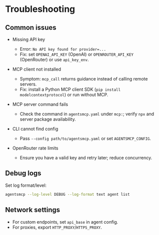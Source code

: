 # Troubleshooting

## Common issues

- Missing API key
  - Error: `No API key found for provider=...`
  - Fix: set `OPENAI_API_KEY` (OpenAI) or `OPENROUTER_API_KEY` (OpenRouter) or use `api_key_env`.

- MCP client not installed
  - Symptom: `mcp_call` returns guidance instead of calling remote servers.
  - Fix: install a Python MCP client SDK (`pip install modelcontextprotocol`) or run without MCP.

- MCP server command fails
  - Check the command in `agentsmcp.yaml` under `mcp:`; verify `npx` and server package availability.

- CLI cannot find config
  - Pass `--config path/to/agentsmcp.yaml` or set `AGENTSMCP_CONFIG`.

- OpenRouter rate limits
  - Ensure you have a valid key and retry later; reduce concurrency.

## Debug logs
Set log format/level:
```bash
agentsmcp --log-level DEBUG --log-format text agent list
```

## Network settings
- For custom endpoints, set `api_base` in agent config.
- For proxies, export `HTTP_PROXY`/`HTTPS_PROXY`.
